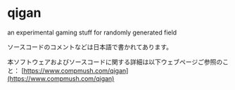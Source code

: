 # qigan
an experimental gaming stuff for randomly generated field


ソースコードのコメントなどは日本語で書かれてあります。

本ソフトウェアおよびソースコードに関する詳細は以下ウェブページご参照のこと：
[https://www.compmush.com/qigan](https://www.compmush.com/qigan)
